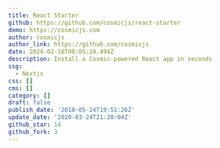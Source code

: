 ```yaml
---
title: React Starter
github: https://github.com/cosmicjs/react-starter
demo: https://cosmicjs.com
author: cosmicjs
author_link: https://github.com/cosmicjs
date: 2024-02-18T08:05:19.494Z
description: Install a Cosmic-powered React app in seconds
ssg:
  - Nextjs
css: []
cms: []
category: []
draft: false
publish_date: '2018-05-24T19:51:26Z'
update_date: '2020-03-24T21:20:04Z'
github_star: 14
github_fork: 3
---
```

